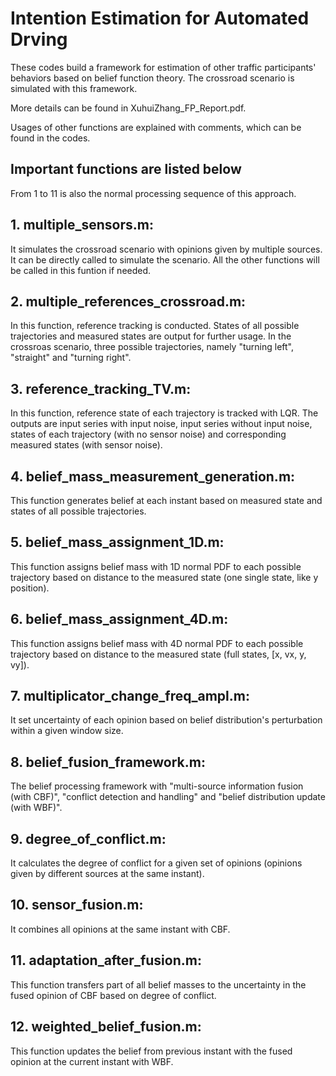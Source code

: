 
# Intention Estimation for Automated Drving

These codes build a framework for estimation of other traffic participants' behaviors based on belief function theory.
The crossroad scenario is simulated with this framework.

More details can be found in XuhuiZhang_FP_Report.pdf.

Usages of other functions are explained with comments, which can be found in the codes.

## Important functions are listed below

From 1 to 11 is also the normal processing sequence of this approach.

## 1. multiple_sensors.m:
It simulates the crossroad scenario with opinions given by multiple sources. It can be directly called to simulate the scenario. All the other functions will be called in this funtion if needed.

## 2. multiple_references_crossroad.m:
In this function, reference tracking is conducted. States of all possible trajectories and measured states are output for further usage. In the crossroas scenario, three possible trajectories, namely "turning left", "straight" and "turning right".

## 3. reference_tracking_TV.m:
In this function, reference state of each trajectory is tracked with LQR. The outputs are input series with input noise, input series without input noise, states of each trajectory (with no sensor noise) and corresponding measured states (with sensor noise).

## 4. belief_mass_measurement_generation.m:
This function generates belief at each instant based on measured state and states of all possible trajectories.

## 5. belief_mass_assignment_1D.m:
This function assigns belief mass with 1D normal PDF to each possible trajectory based on distance to the measured state (one single state, like y position).

## 6. belief_mass_assignment_4D.m:
This function assigns belief mass with 4D normal PDF to each possible trajectory based on distance to the measured state (full states, [x, vx, y, vy]).

## 7. multiplicator_change_freq_ampl.m:
It set uncertainty of each opinion based on belief distribution's perturbation within a given window size.

## 8. belief_fusion_framework.m:
The belief processing framework with "multi-source information fusion (with CBF)", "conflict detection and handling" and "belief distribution update (with WBF)".

## 9. degree_of_conflict.m:
It calculates the degree of conflict for a given set of opinions (opinions given by different sources at the same instant).

## 10. sensor_fusion.m:
It combines all opinions at the same instant with CBF.

## 11. adaptation_after_fusion.m:
This function transfers part of all belief masses to the uncertainty in the fused opinion of CBF based on degree of conflict.

## 12. weighted_belief_fusion.m:
This function updates the belief from previous instant with the fused opinion at the current instant with WBF.
